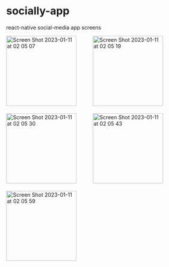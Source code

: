 # socially-app
react-native social-media app screens

<div>
<img style="margin-right:40px; margin-bottom:20px;" width="188" alt="Screen Shot 2023-01-11 at 02 05 07" src="https://user-images.githubusercontent.com/45719234/211680956-cee8cb47-d599-4d9e-9207-848b80c917e7.png">
<img style="margin-right:40px; margin-bottom:20px;" width="188" alt="Screen Shot 2023-01-11 at 02 05 19" src="https://user-images.githubusercontent.com/45719234/211680974-476425a6-2846-47b6-90fd-ddc2fbffe99c.png">
<img style="margin-right:40px; margin-bottom:20px;" width="188" alt="Screen Shot 2023-01-11 at 02 05 30" src="https://user-images.githubusercontent.com/45719234/211681003-4cc755a0-2959-4d88-a1ee-d1ee5aec8b74.png">
<img style="margin-right:40px; margin-bottom:20px;" width="188" alt="Screen Shot 2023-01-11 at 02 05 43" src="https://user-images.githubusercontent.com/45719234/211681047-d9231bcd-8a6a-448e-81a7-56be34adb9a7.png">
<img style="margin-right:40px; margin-bottom:20px;" width="188" alt="Screen Shot 2023-01-11 at 02 05 59" src="https://user-images.githubusercontent.com/45719234/211681060-afed058d-d0f1-4e9d-8b16-04bf6205b4a0.png">
</div>
